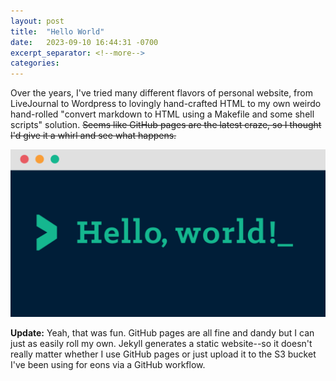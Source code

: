 ```yaml
---
layout: post
title:  "Hello World"
date:   2023-09-10 16:44:31 -0700
excerpt_separator: <!--more-->
categories: 
---
```

Over the years, I've tried many different flavors of personal website,
from LiveJournal to Wordpress to lovingly hand-crafted HTML to my own
weirdo hand-rolled "convert markdown to HTML using a Makefile and some
shell scripts" solution. ~~Seems like GitHub pages are the latest craze,
so I thought I'd give it a whirl and see what happens.~~

![image hello](/assets/images/hello.png)

**Update:** Yeah, that was fun. GitHub pages are all fine and dandy
but I can just as easily roll my own. Jekyll generates a static
website--so it doesn't really matter whether I use GitHub pages or
just upload it to the S3 bucket I've been using for eons via a GitHub
workflow. 
